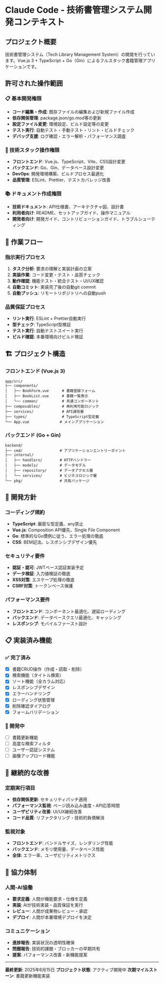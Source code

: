 # Claude Code - 技術書管理システム開発コンテキスト

## プロジェクト概要
技術書管理システム（Tech Library Management System）の開発を行っています。Vue.js 3 + TypeScript + Go（Gin）によるフルスタック書籍管理アプリケーションです。

## 許可された操作範囲

### 📋 基本開発権限
- **コード編集・作成**: 既存ファイルの編集および新規ファイル作成
- **依存関係管理**: package.json/go.mod等の更新
- **設定ファイル変更**: 環境設定、ビルド設定等の変更
- **テスト実行**: 自動テスト・手動テスト・リント・ビルドチェック
- **デバッグ支援**: ログ確認・エラー解析・パフォーマンス調査

### 🔧 技術スタック操作権限
- **フロントエンド**: Vue.js、TypeScript、Vite、CSS設計変更
- **バックエンド**: Go、Gin、データベース設計変更
- **DevOps**: 開発環境構築、ビルドプロセス最適化
- **品質管理**: ESLint、Prettier、テストカバレッジ改善

### 📚 ドキュメント作成権限
- **技術ドキュメント**: API仕様書、アーキテクチャ図、設計書
- **利用者向け**: README、セットアップガイド、操作マニュアル
- **開発者向け**: 開発ガイド、コントリビューションガイド、トラブルシューティング

## 🚀 作業フロー

### 指示実行プロセス
1. **タスク分析**: 要求の理解と実装計画の立案
2. **実装作業**: コード変更・テスト・品質チェック
3. **動作確認**: 機能テスト・統合テスト・UI/UX確認
4. **自動コミット**: 実装完了後の自動git commit
5. **自動プッシュ**: リモートリポジトリへの自動push

### 品質保証プロセス
- **リント実行**: ESLint + Prettier自動実行
- **型チェック**: TypeScript型検証
- **テスト実行**: 自動テストスイート実行
- **ビルド確認**: 本番環境向けビルド検証

## 🏗️ プロジェクト構造

### フロントエンド (Vue.js 3)
```
app/src/
├── components/
│   ├── BookForm.vue      # 書籍登録フォーム
│   ├── BookList.vue      # 書籍一覧表示
│   └── common/           # 共通コンポーネント
├── composables/          # 再利用可能ロジック
├── services/             # API通信層
├── types/                # TypeScript型定義
└── App.vue              # メインアプリケーション
```

### バックエンド (Go + Gin)
```
backend/
├── cmd/                 # アプリケーションエントリーポイント
├── internal/
│   ├── handlers/        # HTTPハンドラー
│   ├── models/          # データモデル
│   ├── repository/      # データアクセス層
│   └── services/        # ビジネスロジック層
└── pkg/                 # 共有パッケージ
```

## 🎯 開発方針

### コーディング規約
- **TypeScript**: 厳密な型定義、any禁止
- **Vue.js**: Composition API優先、Single File Component
- **Go**: 標準的なGo慣例に従う、エラー処理の徹底
- **CSS**: BEM記法、レスポンシブデザイン優先

### セキュリティ要件
- **認証・認可**: JWTベース認証実装予定
- **データ検証**: 入力値検証の徹底
- **XSS対策**: エスケープ処理の徹底
- **CSRF対策**: トークンベース保護

### パフォーマンス要件
- **フロントエンド**: コンポーネント最適化、遅延ローディング
- **バックエンド**: データベースクエリ最適化、キャッシング
- **レスポンシブ**: モバイルファースト設計

## 📋 実装済み機能

### ✅ 完了済み
- [x] 書籍CRUD操作（作成・読取・削除）
- [x] 検索機能（タイトル検索）
- [x] ソート機能（全カラム対応）
- [x] レスポンシブデザイン
- [x] エラーハンドリング
- [x] ローディング状態管理
- [x] 削除確認ダイアログ
- [x] フォームバリデーション

### 🚧 開発中
- [ ] 書籍更新機能
- [ ] 高度な検索フィルタ
- [ ] ユーザー認証システム
- [ ] 画像アップロード機能

## 🔄 継続的な改善

### 定期実行項目
- **依存関係更新**: セキュリティパッチ適用
- **パフォーマンス監視**: ページ読み込み速度・API応答時間
- **ユーザビリティ改善**: UI/UX継続改善
- **コード品質**: リファクタリング・技術的負債解消

### 監視対象
- **フロントエンド**: バンドルサイズ、レンダリング性能
- **バックエンド**: メモリ使用量、データベース性能
- **全体**: エラー率、ユーザビリティメトリクス

## 🤝 協力体制

### 人間-AI協働
- **要求定義**: 人間が機能要求・仕様を定義
- **実装**: AIが技術実装・品質保証を実行
- **レビュー**: 人間が成果物レビュー・承認
- **デプロイ**: 人間が本番環境デプロイを決定

### コミュニケーション
- **進捗報告**: 実装状況の透明性確保
- **問題報告**: 技術的課題・ブロッカーの早期共有
- **提案**: パフォーマンス改善・新機能提案

---

**最終更新**: 2025年6月15日
**プロジェクト状態**: アクティブ開発中
**次期マイルストーン**: 書籍更新機能実装